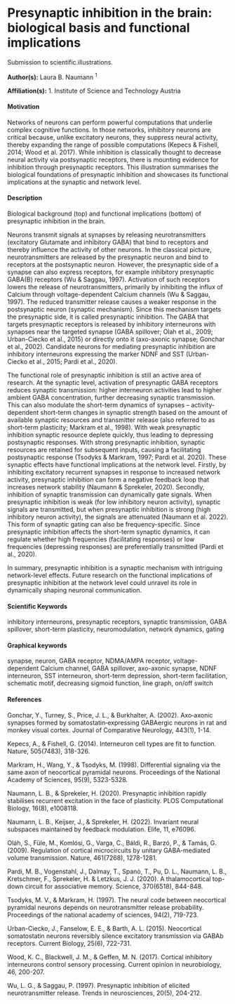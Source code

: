 # Presynaptic inhibition in the brain: biological basis and functional implications

Submission to scientific.illustrations.

**Author(s):** Laura B. Naumann <sup> 1 </sup>

**Affiliation(s):** 1. Institute of Science and Technology Austria


#### Motivation

Networks of neurons can perform powerful computations that underlie complex cognitive functions. In those networks, inhibitory neurons are critical because, unlike excitatory neurons, they suppress neural activity, thereby expanding the range of possible computations (Kepecs & Fishell, 2014; Wood et al. 2017). While inhibition is classically thought to decrease neural activity via postsynaptic receptors, there is mounting evidence for inhibition through presynaptic receptors. This illustration summarises the biological foundations of presynaptic inhibition and showcases its functional implications at the synaptic and network level.


#### Description

Biological background (top) and functional implications (bottom) of presynaptic inhibition in the brain.

Neurons transmit signals at synapses by releasing neurotransmitters (excitatory Glutamate and inhibitory GABA) that bind to receptors and thereby influence the activity of other neurons. In the classical picture, neurotransmitters are released by the presynaptic neuron and bind to receptors at the postsynaptic neuron. However, the presynaptic side of a synapse can also express receptors, for example inhibitory presynaptic GABA(B) receptors (Wu & Saggau, 1997). Activation of such receptors lowers the release of neurotransmitters, primarily by inhibiting the influx of Calcium through voltage-dependent Calcium channels (Wu & Saggau, 1997). The reduced transmitter release causes a weaker response in the postsynaptic neuron (synaptic mechanism).  Since this mechanism targets the presynaptic side, it is called presynaptic inhibition. The GABA that targets presynaptic receptors is released by inhibitory interneurons with synapses near the targeted synapse (GABA spillover; Olah et al., 2009; Urban-Ciecko et al., 2015) or directly onto it (axo-axonic synapse; Gonchar et al., 2002). Candidate neurons for mediating presynaptic inhibition are inhibitory interneurons expressing the marker NDNF and SST (Urban-Ciecko et al., 2015; Pardi et al., 2020).

The functional role of presynaptic inhibition is still an active area of research. At the synaptic level, activation of presynaptic GABA receptors reduces synaptic transmission: higher interneuron activities lead to higher ambient GABA concentration, further decreasing synaptic transmission. This can also modulate the short-term dynamics of synapses – activity-dependent short-term changes in synaptic strength based on the amount of available synaptic resources and transmitter release (also referred to as short-term plasticity; Markram et al., 1998). With weak presynaptic inhibition synaptic resource deplete quickly, thus leading to depressing postsynaptic responses. With strong presynaptic inhibition, synaptic resources are retained for subsequent inputs, causing a facilitating postsynaptic response (Tsodyks & Markram, 1997; Pardi et al. 2020).
These synaptic effects have functional implications at the network level. Firstly, by inhibiting excitatory recurrent synapses in response to increased network activity, presynaptic inhibition can form a negative feedback loop that increases network stability (Naumann & Sprekeler, 2020). Secondly, inhibition of synaptic transmission can dynamically gate signals. When presynaptic inhibition is weak (for low inhibitory neuron activity), synaptic signals are transmitted, but when presynaptic inhibition is strong (high inhibitory neuron activity), the signals are attenuated (Naumann et al. 2022). This form of synaptic gating can also be frequency-specific. Since presynaptic inhibition affects the short-term synaptic dynamics, it can regulate whether high frequencies (facilitating responses) or low frequencies (depressing responses) are preferentially transmitted (Pardi et al., 2020).

In summary, presynaptic inhibition is a synaptic mechanism with intriguing network-level effects. Future research on the functional implications of presynaptic inhibition at the network level could unravel its role in dynamically shaping neuronal communication.


#### Scientific Keywords

inhibitory interneurons, presynaptic receptors, synaptic transmission, GABA spillover, short-term plasticity, neuromodulation, network dynamics, gating


#### Graphical keywords

synapse, neuron, GABA receptor, NDMA/AMPA receptor, voltage-dependent Calcium channel, GABA spillover, axo-axonic synapse, NDNF interneuron, SST interneuron, short-term depression, short-term facilitation, schematic motif, decreasing sigmoid function, line graph, on/off switch


#### References

Gonchar, Y., Turney, S., Price, J. L., & Burkhalter, A. (2002). Axo‐axonic synapses formed by somatostatin‐expressing GABAergic neurons in rat and monkey visual cortex. Journal of Comparative Neurology, 443(1), 1-14.

Kepecs, A., & Fishell, G. (2014). Interneuron cell types are fit to function. Nature, 505(7483), 318-326.

Markram, H., Wang, Y., & Tsodyks, M. (1998). Differential signaling via the same axon of neocortical pyramidal neurons. Proceedings of the National Academy of Sciences, 95(9), 5323-5328.

Naumann, L. B., & Sprekeler, H. (2020). Presynaptic inhibition rapidly stabilises recurrent excitation in the face of plasticity. PLOS Computational Biology, 16(8), e1008118.

Naumann, L. B., Keijser, J., & Sprekeler, H. (2022). Invariant neural subspaces maintained by feedback modulation. Elife, 11, e76096.

Oláh, S., Füle, M., Komlósi, G., Varga, C., Báldi, R., Barzó, P., & Tamás, G. (2009). Regulation of cortical microcircuits by unitary GABA-mediated volume transmission. Nature, 461(7268), 1278-1281.

Pardi, M. B., Vogenstahl, J., Dalmay, T., Spanò, T., Pu, D. L., Naumann, L. B., Kretschmer, F., Sprekeler, H. & Letzkus, J. J. (2020). A thalamocortical top-down circuit for associative memory. Science, 370(6518), 844-848.

Tsodyks, M. V., & Markram, H. (1997). The neural code between neocortical pyramidal neurons depends on neurotransmitter release probability. Proceedings of the national academy of sciences, 94(2), 719-723.

Urban-Ciecko, J., Fanselow, E. E., & Barth, A. L. (2015). Neocortical somatostatin neurons reversibly silence excitatory transmission via GABAb receptors. Current Biology, 25(6), 722-731.

Wood, K. C., Blackwell, J. M., & Geffen, M. N. (2017). Cortical inhibitory interneurons control sensory processing. Current opinion in neurobiology, 46, 200-207.

Wu, L. G., & Saggau, P. (1997). Presynaptic inhibition of elicited neurotransmitter release. Trends in neurosciences, 20(5), 204-212.

